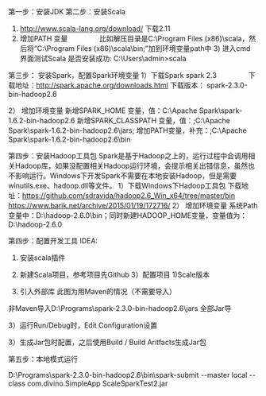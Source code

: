 第一步：安装JDK
第二步：安装Scala
1) http://www.scala-lang.org/download/ 	下载2.11
2) 增加PATH 变量
　　　　  比如解压目录是C:\Program Files (x86)\scala，然后将“C:\Program Files (x86)\scala\bin;”加到环境变量path中
       3) 进入cmd 界面测试Scala 是否安装成功:
             C:\Users\admin>scala

第三步： 安装Spark，配置Spark环境变量
1）下载Spark
spark 2.3
　　　　  下载地址：http://spark.apache.org/downloads.html   下载版本： spark-2.3.0-bin-hadoop2.6

2） 增加环境变量
新增SPARK_HOME 变量，值：C:\Apache Spark\spark-1.6.2-bin-hadoop2.6
             新增SPARK_CLASSPATH 变量，值：;C:\Apache Spark\spark-1.6.2-bin-hadoop2.6\jars;
             增加PATH变量，补充：;C:\Apache Spark\spark-1.6.2-bin-hadoop2.6\bin

第四步：安装Hadoop工具包
Spark是基于Hadoop之上的，运行过程中会调用相关Hadoop库，如果没配置相关Hadoop运行环境，会提示相关出错信息，虽然也不影响运行。Windows下开发Spark不需要在本地安装Hadoop，但是需要winutils.exe、hadoop.dll等文件。
1）下载Windows下Hadoop工具包
下载地址：https://github.com/sdravida/hadoop2.6_Win_x64/tree/master/bin
             　　　　　https://www.barik.net/archive/2015/01/19/172716/
2） 增加环境变量
系统Path变量中：D:\hadoop-2.6.0\bin；同时新建HADOOP_HOME变量，变量值为：D:\hadoop-2.6.0

第四步：配置开发工具
IDEA:
1) 安装scala插件

2) 新建Scala项目，参考项目先Github
3）配置项目
1)Scale版本

2) 引入外部库
此图为用Maven的情况（不需要导入）

非Maven导入D:\Programs\spark-2.3.0-bin-hadoop2.6\jars 全部Jar导


3）运行Run/Debug时，Edit Configuration设置


3）生成Jar包时配置，之后使用Build / Build Aritfacts生成Jar包



第五步：本地模式运行

D:\Programs\spark-2.3.0-bin-hadoop2.6\bin\spark-submit --master local --class com.divino.SimpleApp ScaleSparkTest2.jar




